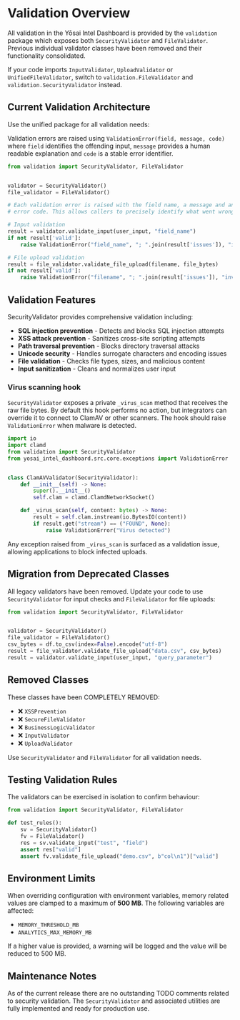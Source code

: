 # Validation Overview

All validation in the Yōsai Intel Dashboard is provided by the `validation` package which exposes both `SecurityValidator` and `FileValidator`. Previous individual validator classes have been removed and their functionality consolidated.

If your code imports `InputValidator`, `UploadValidator` or `UnifiedFileValidator`, switch to `validation.FileValidator` and `validation.SecurityValidator` instead.

## Current Validation Architecture

Use the unified package for all validation needs:

Validation errors are raised using `ValidationError(field, message, code)` where
`field` identifies the offending input, `message` provides a human readable
explanation and `code` is a stable error identifier.

```python
from validation import SecurityValidator, FileValidator


validator = SecurityValidator()
file_validator = FileValidator()

# Each validation error is raised with the field name, a message and an
# error code. This allows callers to precisely identify what went wrong.

# Input validation
result = validator.validate_input(user_input, "field_name")
if not result['valid']:
    raise ValidationError("field_name", "; ".join(result['issues']), "invalid_input")

# File upload validation
result = file_validator.validate_file_upload(filename, file_bytes)
if not result['valid']:
    raise ValidationError("filename", "; ".join(result['issues']), "invalid_file")
```

## Validation Features

SecurityValidator provides comprehensive validation including:
- **SQL injection prevention** - Detects and blocks SQL injection attempts
- **XSS attack prevention** - Sanitizes cross-site scripting attempts
- **Path traversal prevention** - Blocks directory traversal attacks
- **Unicode security** - Handles surrogate characters and encoding issues
- **File validation** - Checks file types, sizes, and malicious content
- **Input sanitization** - Cleans and normalizes user input

### Virus scanning hook

`SecurityValidator` exposes a private `_virus_scan` method that receives the
raw file bytes. By default this hook performs no action, but integrators can
override it to connect to ClamAV or other scanners. The hook should raise
`ValidationError` when malware is detected.

```python
import io
import clamd
from validation import SecurityValidator
from yosai_intel_dashboard.src.core.exceptions import ValidationError


class ClamAVValidator(SecurityValidator):
    def __init__(self) -> None:
        super().__init__()
        self.clam = clamd.ClamdNetworkSocket()

    def _virus_scan(self, content: bytes) -> None:
        result = self.clam.instream(io.BytesIO(content))
        if result.get("stream") == ("FOUND", None):
            raise ValidationError("Virus detected")

```

Any exception raised from `_virus_scan` is surfaced as a validation issue,
allowing applications to block infected uploads.


## Migration from Deprecated Classes

All legacy validators have been removed. Update your code to use
`SecurityValidator` for input checks and `FileValidator` for file uploads:

```python
from validation import SecurityValidator, FileValidator


validator = SecurityValidator()
file_validator = FileValidator()
csv_bytes = df.to_csv(index=False).encode("utf-8")
result = file_validator.validate_file_upload("data.csv", csv_bytes)
result = validator.validate_input(user_input, "query_parameter")
```

## Removed Classes

These classes have been COMPLETELY REMOVED:
- ❌ `XSSPrevention`
- ❌ `SecureFileValidator`
- ❌ `BusinessLogicValidator`
- ❌ `InputValidator`
- ❌ `UploadValidator`

Use `SecurityValidator` and `FileValidator` for all validation needs.

## Testing Validation Rules

The validators can be exercised in isolation to confirm behaviour:

```python
from validation import SecurityValidator, FileValidator

def test_rules():
    sv = SecurityValidator()
    fv = FileValidator()
    res = sv.validate_input("test", "field")
    assert res["valid"]
    assert fv.validate_file_upload("demo.csv", b"col\n1")["valid"]
```

## Environment Limits

When overriding configuration with environment variables, memory related values
are clamped to a maximum of **500 MB**. The following variables are affected:

- `MEMORY_THRESHOLD_MB`
- `ANALYTICS_MAX_MEMORY_MB`

If a higher value is provided, a warning will be logged and the value will be
reduced to 500 MB.

## Maintenance Notes

As of the current release there are no outstanding TODO comments related to
security validation. The `SecurityValidator` and associated utilities are
fully implemented and ready for production use.

